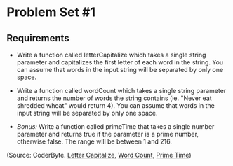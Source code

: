 Problem Set #1
=============

Requirements
--------

- Write a function called letterCapitalize which takes a single string parameter and capitalizes the first letter of each word in the string. You can assume that words in the input string will be separated by only one space.

- Write a function called wordCount which takes a single string parameter and returns the number of words the string contains (ie. "Never eat shredded wheat" would return 4). You can assume that words in the input string will be separated by only one space.

- <em>Bonus:</em> Write a function called primeTime that takes a single number parameter and returns true if the parameter is a prime number, otherwise false. The range will be between 1 and 216.

(Source: CoderByte. <a href="http://coderbyte.com/CodingArea/GuestEditor.php?ct=Letter%20Capitalize&lan=JavaScript">Letter Capitalize</a>, <a href="http://coderbyte.com/CodingArea/GuestEditor.php?ct=Word%20Count&lan=JavaScript">Word Count</a>, <a href="http://coderbyte.com/CodingArea/GuestEditor.php?ct=Prime%20Time&lan=JavaScript">Prime Time</a>)
